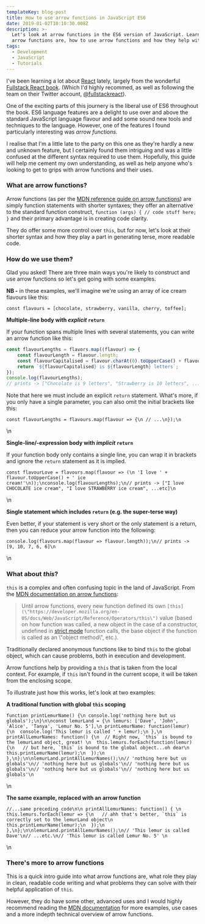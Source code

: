 ```yaml
---
templateKey: blog-post
title: How to use arrow functions in JavaScript ES6
date: 2019-01-02T10:10:30.008Z
description: >-
  Let's look at arrow functions in the ES6 version of JavaScript. Learn what
  arrow functions are, how to use arrow functions and how they help with this.
tags:
  - Development
  - JavaScript
  - Tutorials
---
```

I've been learning a lot about [React](\"https://reactjs.org/\") lately, largely from the wonderful [Fullstack React book](\"https://www.fullstackreact.com/\"). (Which I'd highly recommed, as well as following the team on their Twitter account, [@fullstackreact](\"https://twitter.com/fullstackreact\")).

One of the exciting parts of this journery is the liberal use of ES6 throughout the book. ES6 language features are a delight to use over and above the standard JavaScript language flavour and add some sound new tools and techniques to the language. However, one of the features I found particularly interesting was _arrow functions._

I realise that I'm a little late to the party on this one as they're hardly a new and unknown feature, but I certainly found them intriguing and was a little confused at the different syntax required to use them. Hopefully, this guide will help me cement my own understanding, as well as help anyone who's looking to get to grips with arrow functions and their uses.

### What are arrow functions?

Arrow functions (as per the [MDN reference guide on arrow functions](\"https://developer.mozilla.org/en-US/docs/Web/JavaScript/Reference/Functions/Arrow_functions\")) are simply function statements with shorter syntaxes; they offer an alternative to the standard function construct, `function (args) { // code stuff here; }` and their primary advantage is in creating code clarity.

They do offer some more control over `this`, but for now, let's look at their shorter syntax and how they play a part in generating terse, more readable code.

### How do we use them?

Glad you asked! There are three main ways you're likely to construct and use arrow functions so let's get going with some examples.

**NB -** in these examples, we'll imagine we're using an array of ice cream flavours like this:

`const flavours = [chocolate, strawberry, vanilla, cherry, toffee];`

**Multiple-line body with _explicit_ `return`**

If your function spans multiple lines with several statements, you can write an arrow function like this:

```javascript
const flavourLengths = flavors.map((flavour) => {
	const flavourLength = flavour.length;
	const flavourCapitalised = flavour.charAt(0).toUpperCase() + flavour.slice(1);
	return `${flavourCapitalised} is ${flavourLength} letters`; 
});
console.log(flavourLengths);
// prints -> ["Chocolate is 9 letters", "Strawberry is 10 letters", ...etc]

```

Note that here we must include an explicit `return` statement. What's more, if you only have a single parameter, you can also omit the initial brackets like this:

    const flavourLengths = flavours.map(flavour => {\n // ...\n});\n

\\n

**Single-line/-expression body with _implicit_ `return`**

If your function body only contains a single line, you can wrap it in brackets and ignore the `return` statement as it is implied.

    const flavourLove = flavours.map(flavour => (\n 'I love ' + flavour.toUpperCase() + ' ice cream!'\n));\nconsole.log(flavourLengths);\n// prints -> ["I love CHOCOLATE ice cream", "I love STRAWBERRY ice cream", ...etc]\n

\\n

**Single statement which includes `return` (e.g. the super-terse way)**

Even better, if your statement is very short or the only statement is a return, then you can reduce your arrow function into the following:

    console.log(flavours.map(flavour => flavour.length));\n// prints -> [9, 10, 7, 6, 6]\n

\\n

### What about _this_?

`this` is a complex and often confusing topic in the land of JavaScript. From the [MDN documentation on arrow functions](\"https://developer.mozilla.org/en-US/docs/Web/JavaScript/Reference/Functions/Arrow_functions\"):

> Until arrow functions, every new function defined its own `[this](\"https://developer.mozilla.org/en-US/docs/Web/JavaScript/Reference/Operators/this\")` value (based on how function was called, a new object in the case of a constructor, undefined in [strict mode](\"https://developer.mozilla.org/en-US/docs/Web/JavaScript/Reference/Strict_mode\") function calls, the base object if the function is called as an \\"object method\\", etc.).

Traditionally declared anonymous functions like to bind `this` to the global object, which can cause problems, both in execution and development.

Arrow functions help by providing a `this` that is taken from the local context. For example, if `this` isn't found in the current scope, it will be taken from the enclosing scope.

To illustrate just how this works, let's look at two examples:

**A traditional function with global `this` scoping**

    function printLemurName() {\n console.log('nothing here but us globals');\n}\n\nconst lemurLand = {\n lemurs: ['Dave', 'John', 'Alice', 'Tanya', 'Lemur No. 5'],\n printLemurName: function(lemur) {\n  console.log('This lemur is called ' + lemur);\n },\n printAllLemurNames: function() {\n  // Right now, `this` is bound to the lemurLand object, great! \n  this.lemurs.forEach(function(lemur) {\n   // but here, `this` is bound to the global object...oh dear\n   this.printLemurName(lemur);\n  });\n },\n};\n\nlemurLand.printAllLemurNames();\n// 'nothing here but us globals'\n// 'nothing here but us globals'\n// 'nothing here but us globals'\n// 'nothing here but us globals'\n// 'nothing here but us globals'\n

\\n

**The same example, replaced with an arrow function**

    //...same preceding code\n\n printAllLemurNames: function() { \n  this.lemurs.forEach(lemur => {\n   // ahh that's better, `this` is correctly set to the lemurLand object\n   this.printLemurName(lemur);\n  });\n },\n};\n\nlemurLand.printAllLemurNames();\n// 'This lemur is called Dave'\n// ...etc.\n// 'This lemur is called Lemur No. 5' \n

\\n

### There's more to arrow functions

This is a quick intro guide into what arrow functions are, what role they play in clean, readable code writing and what problems they can solve with their helpful application of `this`.

However, they do have some other, advanced uses and I would highly recommend reading the [MDN documentation](\"https://developer.mozilla.org/en-US/docs/Web/JavaScript/Reference/Functions/Arrow_functions\") for more examples, use cases and a more indepth technical overview of arrow functions.
